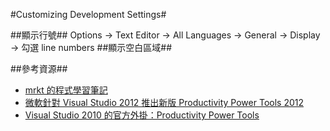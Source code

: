 #Customizing Development Settings#

##顯示行號##
  Options -> Text Editor -> All Languages -> General -> Display -> 勾選 line numbers
##顯示空白區域##

##參考資源##
+ [mrkt 的程式學習筆記](http://kevintsengtw.blogspot.tw/2015/02/visual-studio-part1.html)
+ [微軟針對 Visual Studio 2012 推出新版 Productivity Power Tools 2012](https://kheresy.wordpress.com/2012/11/08/visual-studio-productivity-power-tools-2012/)
+ [Visual Studio 2010 的官方外掛：Productivity Power Tools](https://kheresy.wordpress.com/2010/08/28/visual-studio-2010-%E7%9A%84%E5%AE%98%E6%96%B9%E5%A4%96%E6%8E%9B%EF%BC%9Aproductivity-power-tools/)
